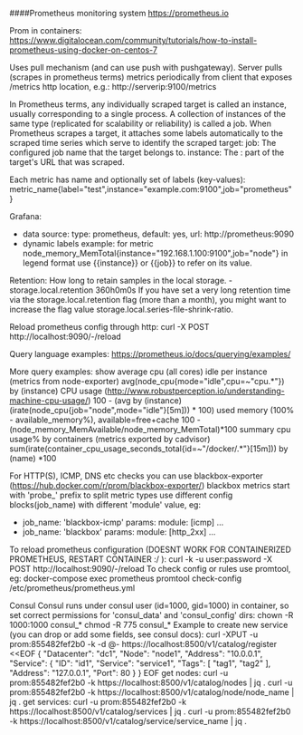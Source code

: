 ####Prometheus monitoring system https://prometheus.io

Prom in containers:
https://www.digitalocean.com/community/tutorials/how-to-install-prometheus-using-docker-on-centos-7

Uses pull mechanism (and can use push with pushgateway).
Server pulls (scrapes in prometheus terms) metrics periodically from client that exposes /metrics http location, e.g.:
http://serverip:9100/metrics

In Prometheus terms, any individually scraped target is called an instance, usually corresponding to a single process. A collection of instances of the same type (replicated for scalability or reliability) is called a job.
When Prometheus scrapes a target, it attaches some labels automatically to the scraped time series which serve to identify the scraped target:
    job: The configured job name that the target belongs to.
    instance: The <host>:<port> part of the target's URL that was scraped.

Each metric has name and optionally set of labels (key-values):
metric_name{label="test",instance="example.com:9100",job="prometheus"}


Grafana:
 - data source: type: prometheus, default: yes, url: http://prometheus:9090
 - dynamic labels example: for metric node_memory_MemTotal{instance="192.168.1.100:9100",job="node"} in legend format use {{instance}} or {{job}} to refer on its value.

Retention:
How long to retain samples in the local storage.
   -storage.local.retention 360h0m0s
If you have set a very long retention time via the storage.local.retention flag (more than a month), you might want to increase the flag value storage.local.series-file-shrink-ratio.

Reload prometheus config through http: curl -X POST http://localhost:9090/-/reload

Query language examples:
https://prometheus.io/docs/querying/examples/

More query examples:
  show average cpu (all cores) idle per instance (metrics from node-exporter)
avg(node_cpu{mode="idle",cpu=~"cpu.*"}) by (instance)
  CPU usage (http://www.robustperception.io/understanding-machine-cpu-usage/)
100 - (avg by (instance) (irate(node_cpu{job="node",mode="idle"}[5m])) * 100)
  used memory (100% - available_memory%), available=free+cache
100 - (node_memory_MemAvailable/node_memory_MemTotal)*100
  summary cpu usage% by containers (metrics exported by cadvisor)
sum(irate(container_cpu_usage_seconds_total{id=~"/docker/.*"}[15m])) by (name) *100

For HTTP(S), ICMP, DNS etc checks you can use blackbox-exporter (https://hub.docker.com/r/prom/blackbox-exporter/)
blackbox metrics start with 'probe_' prefix
to split metric types use different config blocks(job_name) with different 'module' value, eg:
  - job_name: 'blackbox-icmp'
    params:
      module: [icmp]
    ...
  - job_name: 'blackbox'
    params:
      module: [http_2xx] 
    ...

To reload prometheus configuration (DOESNT WORK FOR CONTAINERIZED PROMETHEUS, RESTART CONTAINER :/ ):
curl -k -u user:password -X POST http://localhost:9090/-/reload
To check config or rules use promtool, eg:
docker-compose exec prometheus promtool check-config /etc/prometheus/prometheus.yml



Consul
Consul runs under consul user (id=1000, gid=1000) in container, so set correct permissions for 'consul_data' and 'consul_config' dirs:
  chown -R 1000:1000 consul_*
  chmod -R 775 consul_*
Example to create new service (you can drop or add some fields, see consul docs):
curl -XPUT -u prom:855482fef2b0 -k -d @- https://localhost:8500/v1/catalog/register <<EOF
{
  "Datacenter": "dc1",
  "Node": "node1",
  "Address": "10.0.0.1",
  "Service": {
    "ID": "id1",
    "Service": "service1",
    "Tags": [
      "tag1",
      "tag2"
    ],
    "Address": "127.0.0.1",
    "Port": 80
  }
}
EOF
get nodes:
curl -u prom:855482fef2b0 -k https://localhost:8500/v1/catalog/nodes | jq .
curl -u prom:855482fef2b0 -k https://localhost:8500/v1/catalog/node/node_name | jq .
get services:
curl -u prom:855482fef2b0 -k https://localhost:8500/v1/catalog/services | jq .
curl -u prom:855482fef2b0 -k https://localhost:8500/v1/catalog/service/service_name | jq .
